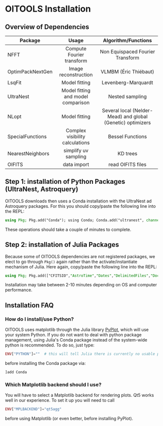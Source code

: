 # OITOOLS Installation

## Overview of Dependencies

| Package       | Usage     | Algorithm/Functions |
| ------------- |:-------------:|:-------------:|
| NFFT      | Compute Fourier transform | Non Equispaced Fourier Transform |
| OptimPackNextGen | Image reconstruction | VLMBM (Éric Thiébaut)
| LsqFit      | Model fitting | Levenberg-Marquardt
| UltraNest | Model fitting and model comparison  |  Nested sampling    |
| NLopt     | Model fitting | Several local (Nelder-Mead) and global (Genetic) optimizers |
| SpecialFunctions | Complex visibility calculations | Bessel Functions
| NearestNeighbors | simplify uv sampling | KD trees |
| OIFITS | data import | read OIFITS files|

## Step 1: installation of Python Packages (UltraNest, Astroquery)

OITOOLS downloads then uses a Conda installation with the UltraNest ad Astroquery packages. For this you should copy/paste the following line into the REPL:
```julia
using Pkg; Pkg.add("Conda"); using Conda; Conda.add("ultranest", channel="conda-forge"); Conda.add("astroquery", channel="astropy");
```
These operations should take a couple of minutes to complete.

## Step 2: installation of Julia Packages

Because some of OITOOLS dependencies are not registered packages, we elect to go through ```Pkg()``` again rather than the activate/instantiate mechanism of Julia. Here again, copy/paste the following line into the REPL:
```julia
using Pkg; Pkg.add(["CFITSIO","AstroTime","Dates","DelimitedFiles","Documenter","DocumenterTools","FITSIO","Glob","LaTeXStrings","LinearAlgebra","NFFT","NLopt","UltraNest","LsqFit","NearestNeighbors","PyCall","PyPlot","Random","SparseArrays","SpecialFunctions","Statistics","Parameters"]); Pkg.add(url="https://github.com/fabienbaron/OIFITS.jl", rev="t4"); Pkg.add(url="https://github.com/emmt/ArrayTools.jl.git");Pkg.add(url="https://github.com/emmt/LazyAlgebra.jl.git"); Pkg.add(url="https://github.com/emmt/OptimPackNextGen.jl.git");Pkg.add(url="https://github.com/fabienbaron/OITOOLS.jl.git")
```
Installation may take between 2-10 minutes depending on OS and computer performance.

## Installation FAQ

### How do I install/use Python?

OITOOLS uses matplotlib through the Julia library [PyPlot](https://github.com/JuliaPy/PyPlot.jl), which will use your system Python. If you do not want to deal with python package management, using Julia's Conda package instead of the system-wide python is recommended. To do so, just type:

```julia
ENV["PYTHON"]=""  # this will tell Julia there is currently no usable python
```

before installing the Conda package via:
```julia
]add Conda
```

### Which Matplotlib backend should I use?

You will have to select a Matplotlib backend for rendering plots. Qt5 works well in our experience. To set it up you will need to call

```julia
ENV["MPLBACKEND"]="qt5agg"
```

before using Matplotlib (or even better, before installing PyPlot).
